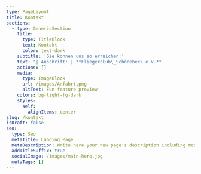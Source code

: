 ```yaml
---
type: PageLayout
title: Kontakt
sections:
  - type: GenericSection
    title:
      type: TitleBlock
      text: Kontakt
      color: text-dark
    subtitle: 'Sie können uns so erreichen:'
    text: "| Anschrift: | **Fliegerclub\_Schönebeck e.V.**            |\n| ---------- | ------------------------------------------ |\n|            | **Flugplatz Zackmünde**                    |\n|            | **39249\_Pömmelte**                         |\n|            |                                            |\n|            |                                            |\n| Telefon:   | **+49 3928 400647** -Nur am Wochenende-    |\n|            | **+49\_170 1601004** -Auch unter der Woche- |\n| Telefax:   | **+49 3928 400647**                        |\n| E-Mail:    | <info@fliegerclub-sbk.de>                |\n\n <iframe src="/karte" width="100%" height="500px" frameborder="0"></iframe>"
    actions: []
    media:
      type: ImageBlock
      url: /images/Anfahrt.png
      altText: Fun feature preview
    colors: bg-light-fg-dark
    styles:
      self:
        alignItems: center
slug: /kontakt
isDraft: false
seo:
  type: Seo
  metaTitle: Landing Page
  metaDescription: Write here your new page's description including most relevant keywords.
  addTitleSuffix: true
  socialImage: /images/main-hero.jpg
  metaTags: []
---
```

